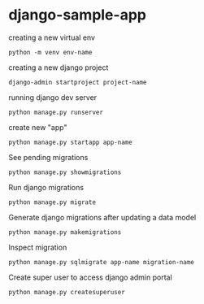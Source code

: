 # django-sample-app

creating a new virtual env

```
python -m venv env-name
```

creating a new django project

```
django-admin startproject project-name
```

running django dev server

```
python manage.py runserver
```

create new "app"

```
python manage.py startapp app-name
```

See pending migrations

```
python manage.py showmigrations
```

Run django migrations

```
python manage.py migrate
```

Generate django migrations after updating a data model

```
python manage.py makemigrations
```

Inspect migration

```
python manage.py sqlmigrate app-name migration-name
```

Create super user to access django admin portal

```
python manage.py createsuperuser
```
